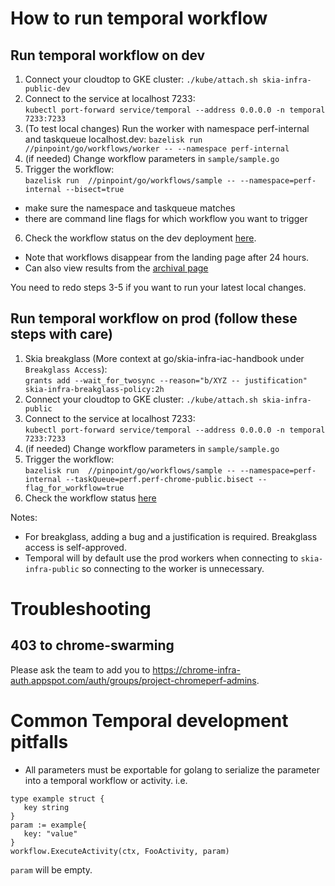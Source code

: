 # How to run temporal workflow

## Run temporal workflow on dev

1. Connect your cloudtop to GKE cluster:
   `./kube/attach.sh skia-infra-public-dev`
2. Connect to the service at localhost 7233:<br>
   `kubectl port-forward service/temporal --address 0.0.0.0 -n temporal 7233:7233`
3. (To test local changes) Run the worker with namespace perf-internal and taskqueue localhost.dev:
   `bazelisk run //pinpoint/go/workflows/worker -- --namespace perf-internal`
4. (if needed) Change workflow parameters in `sample/sample.go`
5. Trigger the workflow:<br>
   `bazelisk run  //pinpoint/go/workflows/sample -- --namespace=perf-internal --bisect=true`

- make sure the namespace and taskqueue matches
- there are command line flags for which workflow you want to trigger

6. Check the workflow status on the dev deployment
   [here](https://temporal-ui-dev.corp.goog/namespaces/perf-internal/workflows).

- Note that workflows disappear from the landing page after 24 hours.
- Can also view results from the
  [archival page](https://temporal-ui-dev.corp.goog/namespaces/perf-internal/archival)

You need to redo steps 3-5 if you want to run your latest local changes.

## Run temporal workflow on prod (follow these steps with care)

1. Skia breakglass (More context at go/skia-infra-iac-handbook under `Breakglass Access`):<br>
   `grants add --wait_for_twosync --reason="b/XYZ -- justification"
skia-infra-breakglass-policy:2h`
2. Connect your cloudtop to GKE cluster: `./kube/attach.sh skia-infra-public`
3. Connect to the service at localhost 7233:<br>
   `kubectl port-forward service/temporal --address 0.0.0.0 -n temporal 7233:7233`
4. (if needed) Change workflow parameters in `sample/sample.go`
5. Trigger the workflow:<br>
   `bazelisk run  //pinpoint/go/workflows/sample -- --namespace=perf-internal
--taskQueue=perf.perf-chrome-public.bisect --flag_for_workflow=true`
6. Check the workflow status
   [here](https://temporal-ui.skia.org/namespaces/perf-internal/workflows)

Notes:

- For breakglass, adding a bug and a justification is required. Breakglass access is self-approved.
- Temporal will by default use the prod workers when connecting to `skia-infra-public` so
  connecting to the worker is unnecessary.

# Troubleshooting

## 403 to chrome-swarming

Please ask the team to add you to
https://chrome-infra-auth.appspot.com/auth/groups/project-chromeperf-admins.

# Common Temporal development pitfalls

- All parameters must be exportable for golang to serialize the parameter into
  a temporal workflow or activity. i.e.

```
type example struct {
   key string
}
param := example{
   key: "value"
}
workflow.ExecuteActivity(ctx, FooActivity, param)
```

`param` will be empty.
